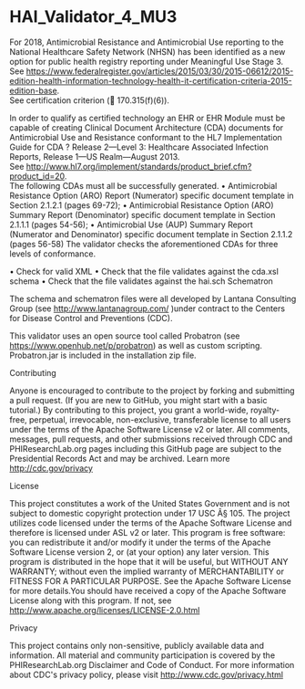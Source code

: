 HAI_Validator_4_MU3
=======

For 2018, Antimicrobial Resistance and Antimicrobial Use reporting to the National Healthcare Safety Network (NHSN) 
has been identified as a new option for public health registry reporting under Meaningful Use Stage 3.  
See https://www.federalregister.gov/articles/2015/03/30/2015-06612/2015-edition-health-information-technology-health-it-certification-criteria-2015-edition-base.  
See certification criterion ( 170.315(f)(6)).    

In order to qualify as certified technology an EHR or EHR Module must be capable of 
creating  Clinical Document Architecture (CDA) documents for 
Antimicrobial Use and Resistance conformant to the HL7 Implementation Guide for 
CDA ? Release 2—Level 3: Healthcare Associated Infection Reports, Release 1—US Realm—August 2013.  
See http://www.hl7.org/implement/standards/product_brief.cfm?product_id=20.   
The following CDAs must all be successfully generated.
•	Antimicrobial Resistance Option (ARO) Report (Numerator) specific document template in Section 2.1.2.1 (pages 69-72);
•	Antimicrobial Resistance Option (ARO) Summary Report (Denominator) specific document template in Section 2.1.1.1 (pages 54-56);
•	Antimicrobial Use (AUP) Summary Report (Numerator and Denominator) specific document template in Section 2.1.1.2 (pages 56-58)
The validator checks the aforementioned CDAs for three levels of conformance. 

•	Check for valid XML
•	Check that the file validates against the cda.xsl schema
•	Check that the file validates against the hai.sch Schematron

The schema and schematron files were all developed by Lantana Consulting Group 
(see http://www.lantanagroup.com/ )under contract to the Centers for Disease Control and Preventions (CDC).

This validator uses an open source tool called Probatron (see https://www.openhub.net/p/probatron)
as well as custom scripting.  Probatron.jar is included in the installation zip file.  


Contributing

Anyone is encouraged to contribute to the project by forking and submitting a pull request. (If you are new to GitHub, 
you might start with a basic tutorial.) By contributing to this project, you grant a world-wide, royalty-free, perpetual, 
irrevocable, non-exclusive, transferable license to all users under the terms of the Apache Software License v2 or later.
All comments, messages, pull requests, and other submissions received through CDC and PHIResearchLab.org pages including 
this GitHub page are subject to the Presidential Records Act and may be archived. Learn more http://cdc.gov/privacy

License

This project constitutes a work of the United States Government and is not subject to domestic copyright protection under 17 
USC Â§ 105. The project utilizes code licensed under the terms of the Apache Software License and therefore is licensed 
under ASL v2 or later. This program is free software: you can redistribute it and/or modify it under the terms of the 
Apache Software License version 2, or (at your option) any later version.
This program is distributed in the hope that it will be useful, but WITHOUT ANY WARRANTY; without even the implied warranty 
of MERCHANTABILITY or FITNESS FOR A PARTICULAR PURPOSE. See the Apache Software License for more details.You should have 
received a copy of the Apache Software License along with this program. If not, see http://www.apache.org/licenses/LICENSE-2.0.html

Privacy

This project contains only non-sensitive, publicly available data and information. All material and community participation 
is covered by the PHIResearchLab.org Disclaimer and Code of Conduct. For more information about CDC's privacy policy, 
please visit http://www.cdc.gov/privacy.html


